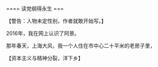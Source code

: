 


==== 读党纲得永生  ===


【警告：人物未定性别，作者就敢开始写。】

2016年，我在网上认识了阿景。

那年春天，上海大风，我一个人住在市中心二十平米的老房子里，

【资本主义与精神分裂，洋下乡】